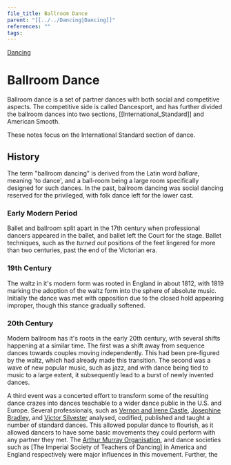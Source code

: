 ```yaml
---
file_title: Ballroom Dance
parent: "[[../../Dancing|Dancing]]"
references: ""
tags:
---
```

[Dancing](../../Dancing.md)
# Ballroom Dance

Ballroom dance is a set of partner dances with both social and competitive aspects. The competitive side is called Dancesport, and has further divided the ballroom dances into two sections, [[International_Standard]] and American Smooth.

These notes focus on the International Standard section of dance.

## History
The term "ballroom dancing" is derived from the Latin word *ballare*, meaning 'to dance', and a ball-room being a large room specifically designed for such dances. In the past, ballroom dancing was social dancing reserved for the privileged, with folk dance left for the lower cast.

### Early Modern Period
Ballet and ballroom split apart  in the 17th century when professional dancers appeared in the ballet, and ballet left the Court for the stage. Ballet techniques, such as the *turned out* positions of the feet lingered for more than two centuries, past the end of the Victorian era.

### 19th Century
The waltz in it's modern form was rooted in England in about 1812, with 1819 marking the adoption of the waltz form into the sphere of absolute music. Initially the dance was met with opposition due to the closed hold appearing improper, though this stance gradually softened. 

### 20th Century
Modern ballroom has it's roots in the early 20th century, with several shifts happening at a similar time. The first was a shift away from sequence dances towards couples moving independently. This had been pre-figured by the waltz, which had already made this transition. The second was a wave of new popular music, such as jazz, and with dance being tied to music to a large extent, it subsequently lead to a burst of newly invented dances.

A third event was a concerted effort to transform some of the resulting dance crazes into dances teachable to a wider dance public in the U.S. and Europe. Several professionals, such as [Vernon and Irene Castle](https://en.wikipedia.org/wiki/Vernon_and_Irene_Castle), [Josephine Bradley](https://en.wikipedia.org/wiki/Josephine_Bradley), and [Victor Silvester](https://en.wikipedia.org/wiki/Victor_Silvester) analysed, codified, published and taught a number of standard dances. This allowed popular dance to flourish, as it allowed dancers to have some basic movements they could perform with any partner they met. The [Arthur Murray Organisation](https://en.wikipedia.org/wiki/Arthur_Murray), and dance societies such as [The Imperial Society of Teachers of Dancing] in America and England respectively were major influences in this movement. Further, the 